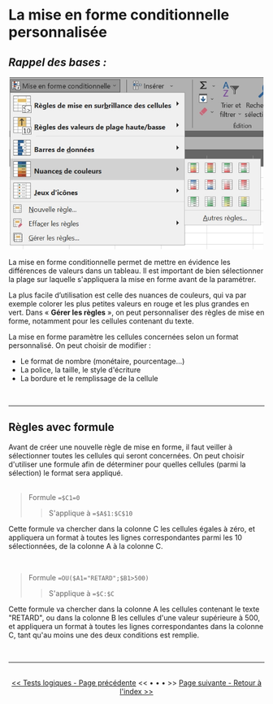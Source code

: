 <h1>La mise en forme conditionnelle personnalisée</h1>

<h2><i>Rappel des bases :</i></h2>

<center> <img width=500 src="images/mise_en_forme_conditionnelle.jpg" alt="Mise en forme conditionnelle" /> </center>

<p>La mise en forme conditionnelle permet de mettre en évidence les différences de valeurs dans un tableau. Il est important de bien sélectionner la plage sur laquelle s'appliquera la mise en forme avant de la paramétrer. </p>
<p>La plus facile d’utilisation est celle des nuances de couleurs, qui va par exemple colorer les plus petites valeurs en rouge et les plus grandes en vert. Dans « <b>Gérer les règles</b> », on peut personnaliser des règles de mise en forme, notamment pour les cellules contenant du texte. </p>
<p>La mise en forme paramètre les cellules concernées selon un format personnalisé. On peut choisir de modifier : </p>
<ul>
  <li>Le format de nombre (monétaire, pourcentage...)</li>
  <li>La police, la taille, le style d'écriture</li>
  <li>La bordure et le remplissage de la cellule</li>
</ul>

<br>
<hr />

<h2>Règles avec formule</h2>

<p>Avant de créer une nouvelle règle de mise en forme, il faut veiller à sélectionner toutes les cellules qui seront concernées. On peut choisir d'utiliser une formule afin de déterminer pour quelles cellules (parmi la sélection) le format sera appliqué. <br>

<br>

<blockquote> Formule <code>=$C1=0</code> <br>
<blockquote>S'applique à <code>=$A$1:$C$10</code> </blockquote> </blockquote>
<p>Cette formule va chercher dans la colonne C les cellules égales à zéro, et appliquera un format à toutes les lignes correspondantes parmi les 10 sélectionnées, de la colonne A à la colonne C.</p>

<br>

<blockquote>Formule <code>=OU($A1="RETARD";$B1>500)</code> <br>
<blockquote>S'applique à <code>=$C:$C</code> </blockquote> </blockquote>
<p>Cette formule va chercher dans la colonne A les cellules contenant le texte "RETARD", ou dans la colonne B les cellules d'une valeur supérieure à 500, et appliquera un format à toutes les lignes correspondantes dans la colonne C, tant qu'au moins une des deux conditions est remplie.</p>


<br>
<hr/>
<br>

<center> <a href="options-avancees" target="self" title="Tests logiques"><< Tests logiques - Page précédente</a> << • • • >> <a href="index" target="self" title="Index">Page suivante - Retour à l'index >></a> </center>
